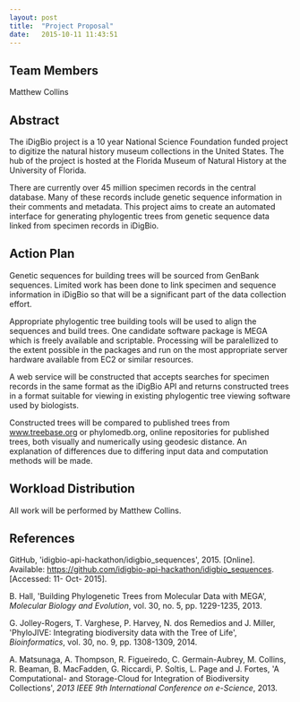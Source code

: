```yaml
---
layout: post
title:  "Project Proposal"
date:   2015-10-11 11:43:51
---
```


## Team Members

Matthew Collins

## Abstract

The iDigBio project is a 10 year National Science Foundation funded project to
digitize the natural history museum collections in the United States. The hub
of the project is hosted at the Florida Museum of Natural History at the
University of Florida.

There are currently over 45 million specimen records in the central database.
Many of these records include genetic sequence information in their comments
and metadata. This project aims to create 
an automated interface for generating phylogentic trees from genetic sequence 
data linked from specimen records in iDigBio. 

## Action Plan

Genetic sequences for building trees will be sourced from GenBank sequences.
Limited work has been done to link specimen and sequence information in iDigBio
so that will be a significant part of the data collection effort.

Appropriate phylogentic tree building tools will be used to align the sequences
and build trees. One candidate software package is MEGA which is freely available
and scriptable. Processing will be paralellized to the extent possible in the
packages and run on the most appropriate server hardware available from EC2 or
similar resources.

A web service will be constructed that accepts searches for specimen records in
the same format as the iDigBio API and returns constructed trees in a format 
suitable for viewing in existing phylogentic tree viewing software used by 
biologists.

Constructed trees will be compared to published trees from www.treebase.org or
phylomedb.org, online repositories for published trees, both visually and 
numerically using  geodesic distance. An explanation of differences due to 
differing input data and computation methods will be made.

## Workload Distribution

All work will be performed by Matthew Collins.

## References

GitHub, 'idigbio-api-hackathon/idigbio_sequences', 2015. [Online]. Available: https://github.com/idigbio-api-hackathon/idigbio_sequences. [Accessed: 11- Oct- 2015].

B. Hall, 'Building Phylogenetic Trees from Molecular Data with MEGA', *Molecular Biology and Evolution*, vol. 30, no. 5, pp. 1229-1235, 2013.

G. Jolley-Rogers, T. Varghese, P. Harvey, N. dos Remedios and J. Miller, 'PhyloJIVE: Integrating biodiversity data with the Tree of Life', *Bioinformatics*, vol. 30, no. 9, pp. 1308-1309, 2014.

A. Matsunaga, A. Thompson, R. Figueiredo, C. Germain-Aubrey, M. Collins, R. Beaman, B. MacFadden, G. Riccardi, P. Soltis, L. Page and J. Fortes, 'A Computational- and Storage-Cloud for Integration of Biodiversity Collections', *2013 IEEE 9th International Conference on e-Science*, 2013.
